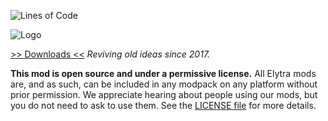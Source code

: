![Lines of Code](https://tokei.rs/b1/github/elytra/Teckle?category=code)

![Logo](https://raw.githubusercontent.com/elytra/Teckle/master/src/main/resources/assets/teckle/Logo.png)

[>> Downloads <<](https://github.com/elytra/Teckle/releases)
*Reviving old ideas since 2017.*

**This mod is open source and under a permissive license.** All Elytra mods are,
and as such, can be included in any modpack on any platform without prior
permission. We appreciate hearing about people using our mods, but you do not
need to ask to use them. See the [LICENSE file](LICENSE) for more details.
